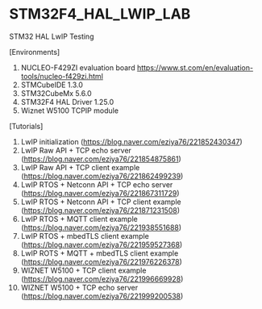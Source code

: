 # STM32F4_HAL_LWIP_LAB
 STM32 HAL LwIP Testing

[Environments]
1. NUCLEO-F429ZI evaluation board
https://www.st.com/en/evaluation-tools/nucleo-f429zi.html
2. STMCubeIDE 1.3.0
3. STM32CubeMx 5.6.0
4. STM32F4 HAL Driver 1.25.0
5. Wiznet W5100 TCPIP module

[Tutorials]
1. LwIP initialization (https://blog.naver.com/eziya76/221852430347)
2. LwIP Raw API + TCP echo server (https://blog.naver.com/eziya76/221854875861)
3. LwIP Raw API + TCP client example (https://blog.naver.com/eziya76/221862499239)
4. LwIP RTOS + Netconn API + TCP echo server (https://blog.naver.com/eziya76/221867311729)
5. LwIP RTOS + Netconn API + TCP client example (https://blog.naver.com/eziya76/221871231508)
6. LwIP RTOS + MQTT client example (https://blog.naver.com/eziya76/221938551688)
7. LwIP RTOS + mbedTLS client example (https://blog.naver.com/eziya76/221959527368)
8. LwIP ROTS + MQTT + mbedTLS client example (https://blog.naver.com/eziya76/221976226378)
9. WIZNET W5100 + TCP client example (https://blog.naver.com/eziya76/221996669928)
10. WIZNET W5100 + TCP echo server (https://blog.naver.com/eziya76/221999200538)




